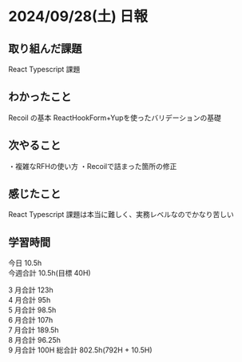 # 2024/09/28(土) 日報

## 取り組んだ課題

React Typescript 課題

## わかったこと
Recoil の基本
ReactHookForm+Yupを使ったバリデーションの基礎

## 次やること
・複雑なRFHの使い方
・Recoilで詰まった箇所の修正

## 感じたこと
React Typescript 課題は本当に難しく、実務レベルなのでかなり苦しい

## 学習時間

今日 10.5h
<br />
今週合計 10.5h(目標 40H)
<br />

3 月合計 123h
<br />
4 月合計 95h
<br />
5 月合計 98.5h
<br />
6 月合計 107h
<br />
7 月合計 189.5h
<br />
8 月合計 96.25h
<br />
9 月合計 100H
総合計 802.5h(792H + 10.5H)
